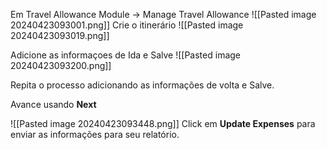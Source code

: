Em Travel Allowance Module -> Manage Travel Allowance
![[Pasted image 20240423093001.png]]
Crie o itinerário
![[Pasted image 20240423093019.png]]

Adicione as informaçoes de Ida e Salve
![[Pasted image 20240423093200.png]]

Repita o processo adicionando as informações de volta e Salve.

Avance usando **Next**

![[Pasted image 20240423093448.png]]
Click em **Update Expenses** para enviar as informações para seu relatório.


